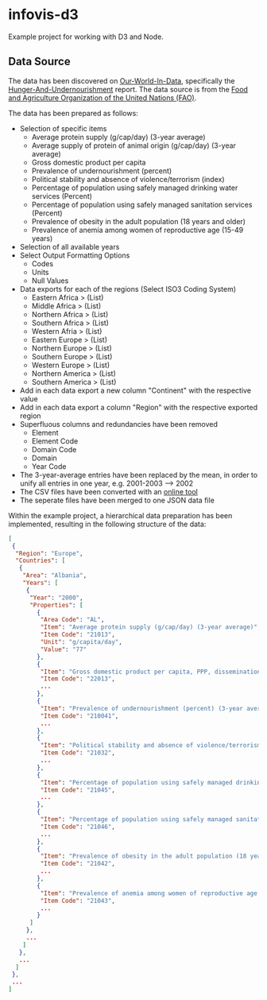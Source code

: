 # infovis-d3

Example project for working with D3 and Node.

## Data Source

The data has been discovered on [Our-World-In-Data](https://ourworldindata.org), specifically the [Hunger-And-Undernourishment](https://ourworldindata.org/hunger-and-undernourishment) report. The data source is from the [Food and Agriculture Organization of the United Nations (FAO)](http://www.fao.org/faostat/en/#data/FS).

The data has been prepared as follows:

* Selection of specific items
    * Average protein supply (g/cap/day) (3-year average)
    * Average supply of protein of animal origin (g/cap/day) (3-year average)
    * Gross domestic product per capita
    * Prevalence of undernourishment (percent)
    * Political stability and absence of violence/terrorism (index)
    * Percentage of population using safely managed drinking water services (Percent)
    * Percentage of population using safely managed sanitation services (Percent)
    * Prevalence of obesity in the adult population (18 years and older)
    * Prevalence of anemia among women of reproductive age (15-49 years)
* Selection of all available years
* Select Output Formatting Options
    * Codes
    * Units
    * Null Values
* Data exports for each of the regions (Select ISO3 Coding System)
    * Eastern Africa > (List)
    * Middle Africa > (List)
    * Northern Africa > (List)
    * Southern Africa > (List)
    * Western Afria > (List)
    * Eastern Europe > (List)
    * Northern Europe > (List)
    * Southern Europe > (List)
    * Western Europe > (List)
    * Northern America > (List)
    * Southern America > (List)
* Add in each data export a new column "Continent" with the respective value
* Add in each data export a column "Region" with the respective exported region
* Superfluous columns and redundancies have been removed
    * Element
    * Element Code
    * Domain Code
    * Domain
    * Year Code
* The 3-year-average entries have been replaced by the mean, in order to unify all entries in one year, e.g. 2001-2003 --> 2002
* The CSV files have been converted with an [online tool](https://csv.keyangxiang.com)
* The seperate files have been merged to one JSON data file

Within the example project, a hierarchical data preparation has been implemented, resulting in the following structure of the data:

```JSON
[
 {
  "Region": "Europe",
  "Countries": [
   {
    "Area": "Albania",  
    "Years": [
     {
      "Year": "2000",
      "Properties": [
        ​​​​{
        ​​​​ "Area Code": "AL",
​​​​​​​​         ​​​​"Item": "Average protein supply (g/cap/day) (3-year average)",
​​​​​​​​         ​​​​"Item Code": "21013",
​​​​​​​​         ​​​​"Unit": "g/capita/day",
​​​​​​​​         ​​​​"Value": "77"
        ​​​​},
        ​​​​{
         "Item": "Gross domestic product per capita, PPP, dissemination (constant 2011 international $)",
         "Item Code": "22013",
         ...
        },
        ​​​​{
         "Item": "Prevalence of undernourishment (percent) (3-year average)",
         "Item Code": "210041",
         ...
        },
        ​​​​{
         "Item": "Political stability and absence of violence/terrorism (index)",
         "Item Code": "21032",
         ...
        },
        ​​​​{
         "Item": "Percentage of population using safely managed drinking water services (Percent)",
         "Item Code": "21045",
         ...
        },
        ​​​​{
         "Item": "Percentage of population using safely managed sanitation services (Percent)",
         "Item Code": "21046",
         ...
        },
        ​​​​{
         "Item": "Prevalence of obesity in the adult population (18 years and older)",
         "Item Code": "21042",
         ...
        },
        ​​​​{
         "Item": "Prevalence of anemia among women of reproductive age (15-49 years)",
         "Item Code": "21043",
         ...
        }
      ]
     },
     ...
    ]
   },
   ...
  ]  
 },
 ...
]
```
